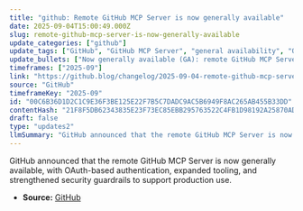 ```yaml
---
title: "github: Remote GitHub MCP Server is now generally available"
date: 2025-09-04T15:00:49.000Z
slug: remote-github-mcp-server-is-now-generally-available
update_categories: ["github"]
update_tags: ["GitHub", "GitHub MCP Server", "general availability", "OAuth", "security", "developer tools", "production"]
update_bullets: ["Now generally available (GA): remote GitHub MCP Server released for production use.", "Introduced OAuth-based authentication to support secure access and integrations.", "Expanded tooling to improve developer workflows and administration.", "Improved security guardrails to harden deployments and reduce risk.", "Aimed at production authentication readiness and broader adoption."]
timeframes: ["2025-09"]
link: "https://github.blog/changelog/2025-09-04-remote-github-mcp-server-is-now-generally-available"
source: "GitHub"
timeframeKey: "2025-09"
id: "00C6B36D1D2C1C9E36F3BE125E22F7B5C7DADC9AC5B6949F8AC265AB455B33DD"
contentHash: "21F8F5DB62343835E23F73EC85EBB295763522C4FB1D98192A25870ADFDDB137"
draft: false
type: "updates2"
llmSummary: "GitHub announced that the remote GitHub MCP Server is now generally available, with OAuth-based authentication, expanded tooling, and strengthened security guardrails to support production use."
---
```


GitHub announced that the remote GitHub MCP Server is now generally available, with OAuth-based authentication, expanded tooling, and strengthened security guardrails to support production use.

- **Source:** [GitHub](https://github.blog/changelog/2025-09-04-remote-github-mcp-server-is-now-generally-available)
